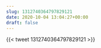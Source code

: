 ```yaml
---
slug: 1312740364797829121
date: 2020-10-04 13:04:27+00:00
draft: false
---
```


{{< tweet 1312740364797829121 >}}
